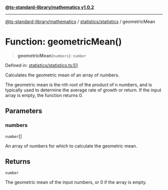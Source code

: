 [**@ts-standard-library/mathematics v1.0.2**](../../../README.md)

***

[@ts-standard-library/mathematics](../../../README.md) / [statistics/statistics](../README.md) / geometricMean

# Function: geometricMean()

> **geometricMean**(`numbers`): `number`

Defined in: [statistics/statistics.ts:51](https://github.com/gabaudette/ts-stdlib/blob/4a412e6fb273dc9fcab54b84c05921f52dac4b3f/packages/mathematics/src/statistics/statistics.ts#L51)

Calculates the geometric mean of an array of numbers.

The geometric mean is the nth root of the product of n numbers,
and is typically used to determine the average rate of growth or return.
If the input array is empty, the function returns 0.

## Parameters

### numbers

`number`[]

An array of numbers for which to calculate the geometric mean.

## Returns

`number`

The geometric mean of the input numbers, or 0 if the array is empty.
